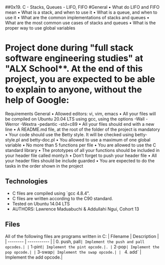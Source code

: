 ##0x19. C - Stacks, Queues - LIFO, FIFO
#General
•	What do LIFO and FIFO mean
•	What is a stack, and when to use it
•	What is a queue, and when to use it
•	What are the common implementations of stacks and queues
•	What are the most common use cases of stacks and queues
•	What is the proper way to use global variables

# Project done during "full stack software engineering studies" at "ALX School**. At the end of this project, you are expected to be able to explain to anyone, without the help of Google:

Requirements
General
•	Allowed editors: vi, vim, emacs
•	All your files will be compiled on Ubuntu 20.04 LTS using gcc, using the options -Wall -Werror -Wextra -pedantic -std=c89
•	All your files should end with a new line
•	A README.md file, at the root of the folder of the project is mandatory
•	Your code should use the Betty style. It will be checked using betty-style.pl and betty-doc.pl
•	You allowed to use a maximum of one global variable
•	No more than 5 functions per file
•	You are allowed to use the C standard library
•	The prototypes of all your functions should be included in your header file called monty.h
•	Don’t forget to push your header file
•	All your header files should be include guarded
•	You are expected to do the tasks in the order shown in the project

 ## Technologies
* C files are compiled using `gcc 4.8.4".
* C files are written according to the C90 standard.
* Tested on Ubuntu 14.04 LTS
* AUTHORS: Lawrence Maduabuchi & Addullahi Ngui, Cohort 13
 
## Files
All of the following files are programs written in C:
 | Filename | Description |
| -------- | ----------- |
| 0. push, pall` | Implement the push and pall opcodes.|
| ` 1-pint` | Implement the pint opcode.|.
| ` 2-pop` | Implement the pop opcode.|
| ` 3-swap`| Implement the swap opcode.|
| ` 4. add` | Implement the add opcode.|
